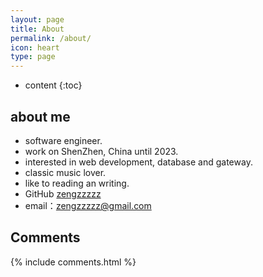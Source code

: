 ```yaml
---
layout: page
title: About
permalink: /about/
icon: heart
type: page
---
```


* content
{:toc}

## about me

<!-- <iframe src="https://githubbadge.appspot.com/gaohaoyang?s=1" style="border: 0;height: 142px;width: 200px;overflow: hidden;" frameBorder="0"></iframe> -->

- software engineer.
- work on ShenZhen, China until 2023.
- interested in web development, database and gateway.
- classic music lover.
- like to reading an writing.
- GitHub [zengzzzzz](https://github.com/zengzzzz)
- email：zengzzzzz@gmail.com
<!-- ## contact me * GitHub：[zengzzzzz](https://github.com/zengzzzz) * email：zengzzzzz@gmail.com -->
 
## Comments

{% include comments.html %}

